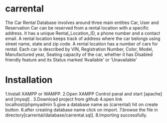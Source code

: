 # carrental
The Car Rental Database involves around three main entities Car, User and Reservation
Car can be reserved from a rental location with a specific address. It has a unique Rental_Location_ID, a phone number and a contact email. A rental location keeps track of address where the car belongs using street name, state and zip code.
A rental location has a number of cars for rental. Each car is described by VIN, Registration Number, Color, Model, Manufactured year, Seating capacity of the car, whether it has Disabled friendly feature and its Status marked ‘Available’ or ‘Unavailable’
# Installation
1.Install XAMPP or WAMPP.
2.Open XAMPP Control panal and start [apache] and [mysql] .
3.Download project from github
4.open link localhost/phpmyadmin
5.give a database name as (carrental) hit on create button.
6.after creating database name click on import.
7.browse the file in directory[carrental/database/carrental.sql].
8.Importing successfully.
